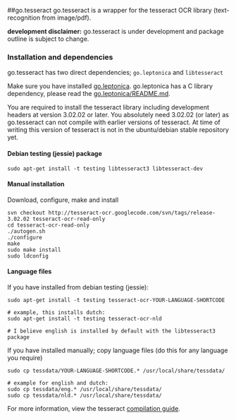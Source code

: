 ##go.tesseract
go.tesseract is a wrapper for the tesseract OCR library (text-recognition from image/pdf).

**development disclaimer:** go.tesseract is under development and package outline is subject to change.

### Installation and dependencies
go.tesseract has two direct dependencies; `go.leptonica` and `libtesseract`

Make sure you have installed [go.leptonica](//github.com/GeertJohan/go.leptonica). go.leptonica has a C library dependency, please read the [go.leptonica/README.md](//github.com/GeertJohan/go.leptonica/blob/master/README.md).

You are required to install the tesseract library including development headers at version 3.02.02 or later. You absolutely need 3.02.02 (or later) as go.tesseract can not compile with earlier versions of tesseract. At time of writing this version of tesseract is not in the ubuntu/debian stable repository yet.

#### Debian testing (jessie) package
`sudo apt-get install -t testing libtesseract3 libtesseract-dev`

#### Manual installation
Download, configure, make and install
```
svn checkout http://tesseract-ocr.googlecode.com/svn/tags/release-3.02.02 tesseract-ocr-read-only
cd tesseract-ocr-read-only
./autogen.sh
./configure
make
sudo make install
sudo ldconfig
```

#### Language files
If you have installed from debian testing (jessie):
```
sudo apt-get install -t testing tesseract-ocr-YOUR-LANGUAGE-SHORTCODE

# example, this installs dutch:
sudo apt-get install -t testing tesseract-ocr-nld

# I believe english is installed by default with the libtesseract3 package
```

If you have installed manually; copy language files (do this for any language you require)
```
sudo cp tessdata/YOUR-LANGUAGE-SHORTCODE.* /usr/local/share/tessdata/

# example for english and dutch:
sudo cp tessdata/eng.* /usr/local/share/tessdata/
sudo cp tessdata/nld.* /usr/local/share/tessdata/
```

For more information, view the tesseract [compilation guide](http://code.google.com/p/tesseract-ocr/wiki/Compiling).
